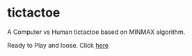 # tictactoe

A Computer vs Human tictactoe based on MINMAX algorithm.

Ready to Play and loose. Click [here](https://deepeshaggarwal.github.io/tictactoe/index.html)

